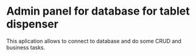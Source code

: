 # Admin panel for database for tablet dispenser

This aplication allows to connect to database and do some CRUD and business tasks.
